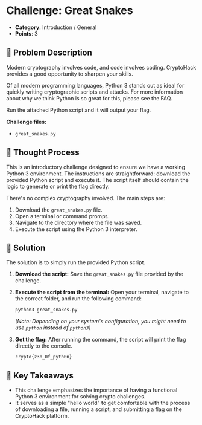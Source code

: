 # Challenge: Great Snakes

- **Category**: Introduction / General
- **Points**: 3

## 📖 Problem Description

Modern cryptography involves code, and code involves coding. CryptoHack provides a good opportunity to sharpen your skills.

Of all modern programming languages, Python 3 stands out as ideal for quickly writing cryptographic scripts and attacks. For more information about why we think Python is so great for this, please see the FAQ.

Run the attached Python script and it will output your flag.

**Challenge files:**
- `great_snakes.py`

## 🤔 Thought Process

This is an introductory challenge designed to ensure we have a working Python 3 environment. The instructions are straightforward: download the provided Python script and execute it. The script itself should contain the logic to generate or print the flag directly.

There's no complex cryptography involved. The main steps are:
1.  Download the `great_snakes.py` file.
2.  Open a terminal or command prompt.
3.  Navigate to the directory where the file was saved.
4.  Execute the script using the Python 3 interpreter.

## 🐍 Solution

The solution is to simply run the provided Python script.

1.  **Download the script:**
    Save the `great_snakes.py` file provided by the challenge.

2.  **Execute the script from the terminal:**
    Open your terminal, navigate to the correct folder, and run the following command:

    ```bash
    python3 great_snakes.py
    ```
    *(Note: Depending on your system's configuration, you might need to use `python` instead of `python3`)*

3.  **Get the flag:**
    After running the command, the script will print the flag directly to the console.

    ```
    crypto{z3n_0f_pyth0n}
    ```

## 📝 Key Takeaways

* This challenge emphasizes the importance of having a functional Python 3 environment for solving crypto challenges.
* It serves as a simple "hello world" to get comfortable with the process of downloading a file, running a script, and submitting a flag on the CryptoHack platform.